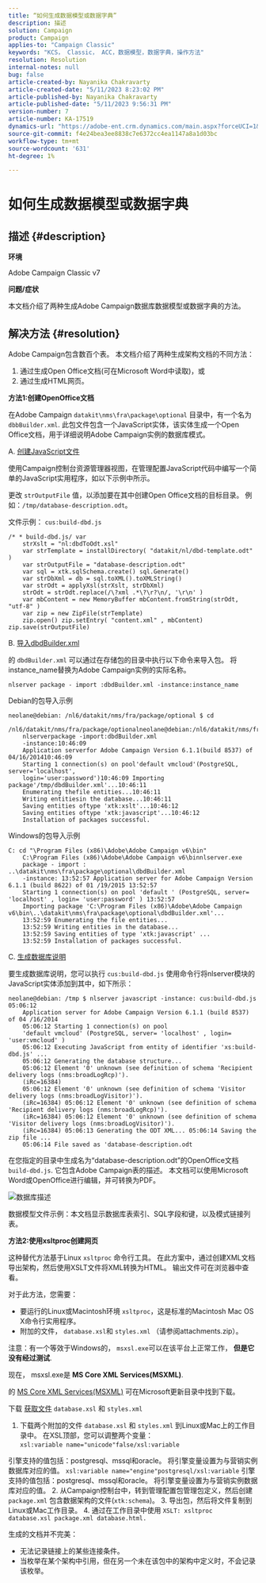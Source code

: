 ```yaml
---
title: “如何生成数据模型或数据字典”
description: 描述
solution: Campaign
product: Campaign
applies-to: "Campaign Classic"
keywords: "KCS， Classic， ACC，数据模型，数据字典，操作方法"
resolution: Resolution
internal-notes: null
bug: false
article-created-by: Nayanika Chakravarty
article-created-date: "5/11/2023 8:23:02 PM"
article-published-by: Nayanika Chakravarty
article-published-date: "5/11/2023 9:56:31 PM"
version-number: 7
article-number: KA-17519
dynamics-url: "https://adobe-ent.crm.dynamics.com/main.aspx?forceUCI=1&pagetype=entityrecord&etn=knowledgearticle&id=45c6d39a-39f0-ed11-8849-6045bd006239"
source-git-commit: f4e24bea3ee8838c7e6372cc4ea1147a8a1d03bc
workflow-type: tm+mt
source-wordcount: '631'
ht-degree: 1%

---
```


# 如何生成数据模型或数据字典

## 描述 {#description}


<b>环境</b>

Adobe Campaign Classic v7

<b>问题/症状</b>

本文档介绍了两种生成Adobe Campaign数据库数据模型或数据字典的方法。


## 解决方法 {#resolution}


Adobe Campaign包含数百个表。 本文档介绍了两种生成架构文档的不同方法：

1. 通过生成Open Office文档(可在Microsoft Word中读取)，或
2. 通过生成HTML网页。


<b>方法1:创建OpenOffice文档</b>

在Adobe Campaign `datakit\nms\fra\package\optional` 目录中，有一个名为 `dbbBuilder.xml`. 此包文件包含一个JavaScript实体，该实体生成一个Open Office文档，用于详细说明Adobe Campaign实例的数据库模式。

A. <u>创建JavaScript文件</u>



使用Campaign控制台资源管理器视图，在管理配置JavaScript代码中编写一个简单的JavaScript实用程序，如以下示例中所示。

更改 `strOutputFile` 值，以添加要在其中创建Open Office文档的目标目录。 例如：`/tmp/database-description.odt`。

文件示例： `cus:build-dbd.js`


```
/* * build-dbd.js/ var 
    strXslt = "nl:dbdToOdt.xsl" 
    var strTemplate = installDirectory( "datakit/nl/dbd-template.odt" ) 
    var strOutputFile = "database-description.odt" 
    var sql = xtk.sqlSchema.create() sql.Generate() 
    var strDbXml = db = sql.toXML().toXMLString() 
    var strOdt = applyXsl(strXslt, strDbXml) 
    strOdt = strOdt.replace(/\?xml .*\?\r?\n/, '\r\n' ) 
    var mbContent = new MemoryBuffer mbContent.fromString(strOdt, "utf-8" ) 
    var zip = new ZipFile(strTemplate) 
    zip.open() zip.setEntry( "content.xml" , mbContent) zip.save(strOutputFile)
```




B. <u>导入dbdBuilder.xml</u>



的 `dbdBuilder.xml` 可以通过在存储包的目录中执行以下命令来导入包。 将instance_name替换为Adobe Campaign实例的实际名称。

`nlserver package - import :dbdBuilder.xml -instance:instance_name`

Debian的包导入示例


```
neolane@debian: /nl6/datakit/nms/fra/package/optional $ cd 
    /nl6/datakit/nms/fra/package/optionalneolane@debian:/nl6/datakit/nms/fra/package/optional$ 
    nlserverpackage -import:dbdBuilder.xml 
    -instance:10:46:09 
    Application serverfor Adobe Campaign Version 6.1.1(build 8537) of 04/16/201410:46:09 
    Starting 1 connection(s) on pool'default vmcloud'(PostgreSQL, server='localhost', 
    login='user:password')10:46:09 Importing package'/tmp/dbdBuilder.xml'...10:46:11 
    Enumerating thefile entities...10:46:11 
    Writing entitiesin the database...10:46:11 
    Saving entities oftype 'xtk:xslt'...10:46:12 
    Saving entities oftype 'xtk:javascript'...10:46:12 
    Installation of packages successful.
```


Windows的包导入示例


```
C: cd "\Program Files (x86)\Adobe\Adobe Campaign v6\bin" 
    C:\Program Files (x86)\Adobe\Adobe Campaign v6\binnlserver.exe 
    package - import : ..\datakit\nms\fra\package\optional\dbdBuilder.xml 
    -instance: 13:52:57 Application server for Adobe Campaign Version 6.1.1 (build 8622) of 01 /19/2015 13:52:57 
    Starting 1 connection(s) on pool 'default ' (PostgreSQL, server= 'localhost' , login= 'user:password' ) 13:52:57
    Importing package 'C:\Program Files (x86)\Adobe\Adobe Campaign v6\bin\..\datakit\nms\fra\package\optional\dbdBuilder.xml'... 
    13:52:59 Enumerating the file entities... 
    13:52:59 Writing entities in the database... 
    13:52:59 Saving entities of type 'xtk:javascript' ... 
    13:52:59 Installation of packages successful.
```




C. <u>生成数据库说明</u>



要生成数据库说明，您可以执行 `cus:build-dbd.js` 使用命令行将nlserver模块的JavaScript实体添加到其中，如下所示：


```
neolane@debian: /tmp $ nlserver javascript -instance: cus:build-dbd.js 05:06:12 
    Application server for Adobe Campaign Version 6.1.1 (build 8537) of 04 /16/2014 
    05:06:12 Starting 1 connection(s) on pool 
    'default vmcloud' (PostgreSQL, server= 'localhost' , login= 'user:vmcloud' ) 
    05:06:12 Executing JavaScript from entity of identifier 'xs:build-dbd.js' ... 
    05:06:12 Generating the database structure... 
    05:06:12 Element '0' unknown (see definition of schema 'Recipient delivery logs (nms:broadLogRcp)'). 
    (iRc=16384) 
    05:06:12 Element '0' unknown (see definition of schema 'Visitor delivery logs (nms:broadLogVisitor)'). 
    (iRc=16384) 05:06:12 Element '0' unknown (see definition of schema 'Recipient delivery logs (nms:broadLogRcp)'). 
    (iRc=16384) 05:06:12 Element '0' unknown (see definition of schema 'Visitor delivery logs (nms:broadLogVisitor)'). 
    (iRc=16384) 05:06:13 Generating the ODT XML... 05:06:14 Saving the zip file ... 
    05:06:14 File saved as 'database-description.odt
```


在您指定的目录中生成名为“database-description.odt”的OpenOffice文档 `build-dbd.js`. 它包含Adobe Campaign表的描述。 本文档可以使用Microsoft Word或OpenOffice进行编辑，并可转换为PDF。

![数据库描述](https://helpx.adobe.com/content/dam/help/en/campaign/kb/generate-data-model/jcr%3acontent/main-pars/image/database-description.gif "数据库描述")

数据模型文件示例：本文档显示数据库表索引、SQL字段和键，以及模式链接列表。

<b>方法2:使用xsltproc创建网页</b>

这种替代方法基于Linux `xsltproc` 命令行工具。 在此方案中，通过创建XML文档导出架构，然后使用XSLT文件将XML转换为HTML。 输出文件可在浏览器中查看。

对于此方法，您需要：

- 要运行的Linux或Macintosh环境 `xsltproc`，这是标准的Macintosh Mac OS X命令行实用程序。
- 附加的文件， `database.xsl`和 `styles.xml` （请参阅attachments.zip）。


注意：有一个等效于Windows的， `msxsl.exe`可以在该平台上正常工作， <b>但是它没有经过测试</b>.

现在， msxsl.exe是 <b>MS Core XML Services(MSXML)</b>.

的 [MS Core XML Services(MSXML)](https://www.catalog.update.microsoft.com/Search.aspx?q=Microsoft%20Core%20XML%20Services%20%28MSXML%29%204.0) 可在Microsoft更新目录中找到下载。

下载
[获取文件](https://helpx.adobe.com/content/dam/help/en/campaign/kb/generate-data-model/jcr:content/main-pars/download_123504941/attachments.zip "attachments.zip")
`database.xsl` 和 `styles.xml`

1. 下载两个附加的文件 `database.xsl` 和 `styles.xml` 到Linux或Mac上的工作目录中。 在XSL顶部，您可以调整两个变量：<br>    `xsl:variable name="unicode"false/xsl:variable`

引擎支持的值包括：postgresql、mssql和oracle。 将引擎变量设置为与营销实例数据库对应的值。   `xsl:variable name="engine"postgresql/xsl:variable`
引擎支持的值包括：postgresql、mssql和oracle。 将引擎变量设置为与营销实例数据库对应的值。
2. 从Campaign控制台中，转到管理配置包管理包定义，然后创建 `package.xml` 包含数据架构的文件(`xtk:schema`)。
3. 导出包，然后将文件复制到Linux或Mac工作目录。
4. 通过在工作目录中使用 `XSLT: xsltproc database.xsl package.xml database.html.`


生成的文档并不完美：

- 无法记录链接上的某些连接条件。
- 当枚举在某个架构中引用，但在另一个未在该包中的架构中定义时，不会记录该枚举。

